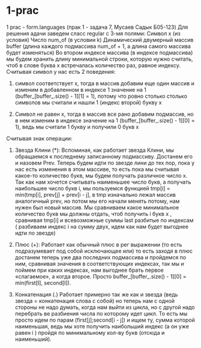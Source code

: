 # 1-prac
1 prac - form.languages
(прак 1 - задача 7, Мусаев Садык Б05-123)
Для решения адачи заведем сласс regular с 3-мя полями:
Символ х (из условия)
Число num_of (в условии k)
Динамический двумерный массив buffer (длина каждого подмассива num_of + 1, а длина самого массива будет изменяться)
Во втором индексе массива (в индексе подмассива) мы будем хранить длину минимальной строки, которую нужно считать, чтоб в слове буква х встречалась количество раз, равное индексу.
Считывая символ у нас есть 2 поведения:

1. символ соответствует х, тогда в массив добавим еще один массив и изменим в добавленном в индексе 1 значение на 1 (buffer_[buffer_.size() - 1][1] = 1), потому что ровно столько столько символов мы считали и нашли 1 (индекс второй) букву x

2. Символ не равен х, тогда в массив все рано добавим подмассив, но в нем изменим в индексе значение на 1 (buffer_[buffer_.size() - 1][0] = 1), ведь мы считали 1 букву и получили 0 букв х


Считывая знак операции:

1. Звезда Клини (*):
       Вспоминая, как работает звезда Клини, мы обращаемся к последнему записанному                                  подмассиву. Достанем его и назовем Prev. Теперь будем идти по звезде лини до тех пор, пока у нас есть изменения в этом массиве, то есть пока мы считывая какое-то количество букв, мы будем получать различное число x. Так как нам хочется считывать наименьшее число букв, а получать наибольшее число букв i, мы пользуемся функцией tmp[i] = min(tmp[i], prev[j] + prev[i - j], в tmp изначально лежал массив аналогичный prev, но потом мы его начали менять потому, нам нужен был новый массив. Мы сравниваем какое минимальное количество букв мы должны отдать, чтоб получить i букв x , сравнивая tmp[i] и всевозможные  суммы last разбитые по индексам ( разбиваем индекс i на сумму двух, идем как нам будет выгоднее идти по звезде)

2.  Плюс (+): 
      Работает как обычный плюс в рег выражении (то есть подразумевает под собой исключающее или) то есть заходя в плюс достанем теперь уже два последних подмассива и пройдемся по ним, сравнивая значения в соответствующих индексах, так мы и поймем при каких индексах, нам выгоднее брать первое «слагаемое», а когда второе. Просто buffer_[buffer_.size() - 1][0] = min(first[I], second[I]).

3. Конкатенация (.)
    Работает примерно так же как и звезда (ведь звезда = конкатенация слова с собой) но теперь нам с одной стороны не надо думать, когда нам выйти из цикла, но с другой надо перебрать ве разбиения числа по которому идет цикл. То есть мы просто идем по парам (first[j];second[i - j]) и ищем ту, сумма которой наименьшая, ведь мы хоте получить наибольший индекс (а он уже равен i ) пройдя по минимальному кол-ву букв (отсюда и наименьший).


